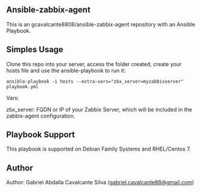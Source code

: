 Ansible-zabbix-agent
--------------------

This is an gcavalcante8808/ansible-zabbix-agent repository with an Ansible Playbook.

Simples Usage
-------------

Clone this repo into your server, access the folder created, create your hosts file and use the ansible-playbook to run it:

``` ansible-playbook -i hosts --extra-vars="zbx_server=myzabbixserver" playbook.yml ```

Vars:

zbx_server: FQDN or IP of your Zabbix Server, which will be included in the zabbix-agent configuration.

Playbook Support
----------------

This playbook is supported on Debian Family Systems and RHEL/Centos 7.

Author
------

Author: Gabriel Abdalla Cavalcante Silva (gabriel.cavalcante88@gmail.com)
